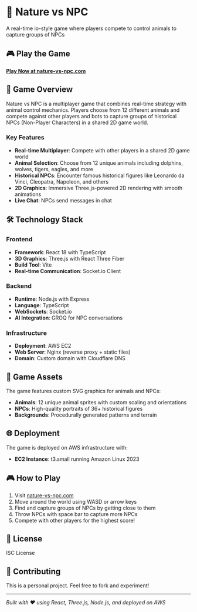 # 🌿 Nature vs NPC

A real-time io-style game where players compete to control animals to capture groups of NPCs

## 🎮 Play the Game

**[Play Now at nature-vs-npc.com](https://nature-vs-npc.com)**

## 🎯 Game Overview

Nature vs NPC is a multiplayer game that combines real-time strategy with animal control mechanics. Players choose from 12 different animals and compete against other players and bots to capture groups of historical NPCs (Non-Player Characters) in a shared 2D game world.

### Key Features

- **Real-time Multiplayer**: Compete with other players in a shared 2D game world
- **Animal Selection**: Choose from 12 unique animals including dolphins, wolves, tigers, eagles, and more
- **Historical NPCs**: Encounter famous historical figures like Leonardo da Vinci, Cleopatra, Napoleon, and others
- **2D Graphics**: Immersive Three.js-powered 2D rendering with smooth animations
- **Live Chat**: NPCs send messages in chat

## 🛠 Technology Stack

### Frontend
- **Framework**: React 18 with TypeScript
- **3D Graphics**: Three.js with React Three Fiber
- **Build Tool**: Vite
- **Real-time Communication**: Socket.io Client

### Backend
- **Runtime**: Node.js with Express
- **Language**: TypeScript
- **WebSockets**: Socket.io
- **AI Integration**: GROQ for NPC conversations

### Infrastructure
- **Deployment**: AWS EC2
- **Web Server**: Nginx (reverse proxy + static files)
- **Domain**: Custom domain with Cloudflare DNS

## 🎨 Game Assets

The game features custom SVG graphics for animals and NPCs:

- **Animals**: 12 unique animal sprites with custom scaling and orientations
- **NPCs**: High-quality portraits of 36+ historical figures
- **Backgrounds**: Procedurally generated patterns and terrain

## 🌐 Deployment

The game is deployed on AWS infrastructure with:

- **EC2 Instance**: t3.small running Amazon Linux 2023

## 🎮 How to Play

1. Visit [nature-vs-npc.com](https://nature-vs-npc.com)
2. Move around the world using WASD or arrow keys
4. Find and capture groups of NPCs by getting close to them
5. Throw NPCs with space bar to capture more NPCs
6. Compete with other players for the highest score!

## 📝 License

ISC License

## 🤝 Contributing

This is a personal project. Feel free to fork and experiment!

---

*Built with ❤️ using React, Three.js, Node.js, and deployed on AWS*